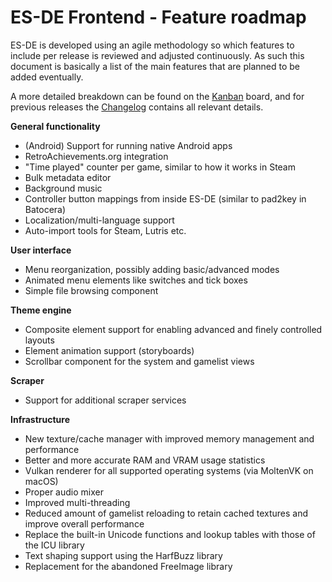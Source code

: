 # ES-DE Frontend - Feature roadmap

ES-DE is developed using an agile methodology so which features to include per release is reviewed and adjusted continuously. As such this document is basically a list of the main features that are planned to be added eventually.

A more detailed breakdown can be found on the [Kanban](https://gitlab.com/es-de/emulationstation-de/-/boards) board, and for previous releases the [Changelog](CHANGELOG.md) contains all relevant details.

**General functionality**
* (Android) Support for running native Android apps
* RetroAchievements.org integration
* "Time played" counter per game, similar to how it works in Steam
* Bulk metadata editor
* Background music
* Controller button mappings from inside ES-DE (similar to pad2key in Batocera)
* Localization/multi-language support
* Auto-import tools for Steam, Lutris etc.

**User interface**

* Menu reorganization, possibly adding basic/advanced modes
* Animated menu elements like switches and tick boxes
* Simple file browsing component

**Theme engine**
* Composite element support for enabling advanced and finely controlled layouts
* Element animation support (storyboards)
* Scrollbar component for the system and gamelist views

**Scraper**
* Support for additional scraper services

**Infrastructure**

* New texture/cache manager with improved memory management and performance
* Better and more accurate RAM and VRAM usage statistics
* Vulkan renderer for all supported operating systems (via MoltenVK on macOS)
* Proper audio mixer
* Improved multi-threading
* Reduced amount of gamelist reloading to retain cached textures and improve overall performance
* Replace the built-in Unicode functions and lookup tables with those of the ICU library
* Text shaping support using the HarfBuzz library
* Replacement for the abandoned FreeImage library
